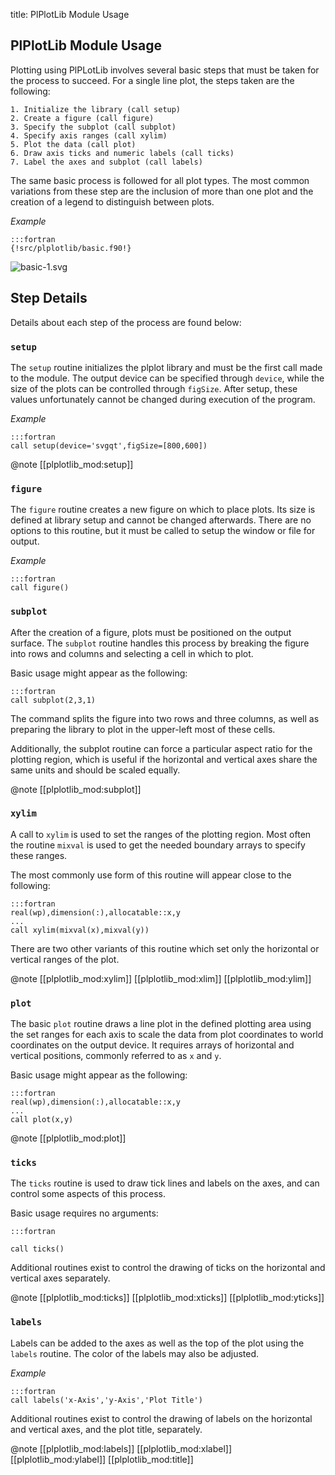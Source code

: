 title: PlPlotLib Module Usage

PlPlotLib Module Usage
----------------------

Plotting using PlPLotLib involves several basic steps that must be taken
for the process to succeed. For a single line plot, the steps taken are
the following:

	1. Initialize the library (call setup)
	2. Create a figure (call figure)
	3. Specify the subplot (call subplot)
	4. Specify axis ranges (call xylim)
	5. Plot the data (call plot)
	6. Draw axis ticks and numeric labels (call ticks)
	7. Label the axes and subplot (call labels)

The same basic process is followed for all plot types. The most common
variations from these step are the inclusion of more than one plot and
the creation of a legend to distinguish between plots.

*Example*
~~~
:::fortran
{!src/plplotlib/basic.f90!}
~~~

![basic-1.svg](|media|/basic-1.svg)

Step Details
------------

Details about each step of the process are found below:

### `setup`

The `setup` routine initializes the plplot library and must be the 
first call made to the module. The output device can be specified 
through `device`, while the size of the plots can be controlled through 
`figSize`. After setup, these values unfortunately cannot be changed 
during execution of the program.

*Example*
~~~
:::fortran
call setup(device='svgqt',figSize=[800,600])
~~~

@note
[[plplotlib_mod:setup]]

### `figure`

The `figure` routine creates a new figure on which to place plots. Its 
size is defined at library setup and cannot be changed afterwards. 
There are no options to this routine, but it must be called to setup 
the window or file for output.

*Example*
~~~
:::fortran
call figure()
~~~

### `subplot`

After the creation of a figure, plots must be positioned on the output 
surface. The `subplot` routine handles this process by breaking the 
figure into rows and columns and selecting a cell in which to plot.

Basic usage might appear as the following:

~~~
:::fortran
call subplot(2,3,1)
~~~

The command splits the figure into two rows and three columns, as well 
as preparing the library to plot in the upper-left most of these cells.

Additionally, the subplot routine can force a particular aspect ratio 
for the plotting region, which is useful if the horizontal and vertical 
axes share the same units and should be scaled equally.

@note
[[plplotlib_mod:subplot]]

### `xylim`

A call to `xylim` is used to set the ranges of the plotting region. Most
often the routine `mixval` is used to get the needed boundary arrays to
specify these ranges.

The most commonly use form of this routine will appear close to the 
following:

~~~
:::fortran
real(wp),dimension(:),allocatable::x,y
...
call xylim(mixval(x),mixval(y))
~~~

There are two other variants of this routine which set only the horizontal
or vertical ranges of the plot.

@note
[[plplotlib_mod:xylim]]
[[plplotlib_mod:xlim]]
[[plplotlib_mod:ylim]]

### `plot`

The basic `plot` routine draws a line plot in the defined plotting area 
using the set ranges for each axis to scale the data from plot 
coordinates to world coordinates on the output device. It requires 
arrays of horizontal and vertical positions, commonly referred to as 
`x` and `y`.

Basic usage might appear as the following:

~~~
:::fortran
real(wp),dimension(:),allocatable::x,y
...
call plot(x,y)
~~~

@note
[[plplotlib_mod:plot]]

### `ticks`

The `ticks` routine is used to draw tick lines and labels on the axes, and
can control some aspects of this process.

Basic usage requires no arguments:

~~~
:::fortran

call ticks()
~~~

Additional routines exist to control the drawing of ticks on the horizontal
and vertical axes separately.

@note
[[plplotlib_mod:ticks]]
[[plplotlib_mod:xticks]]
[[plplotlib_mod:yticks]]

### `labels`

Labels can be added to the axes as well as the top of the plot using the
`labels` routine. The color of the labels may also be adjusted.

*Example*
~~~
:::fortran
call labels('x-Axis','y-Axis','Plot Title')
~~~

Additional routines exist to control the drawing of labels on the horizontal
and vertical axes, and the plot title, separately.

@note
[[plplotlib_mod:labels]]
[[plplotlib_mod:xlabel]]
[[plplotlib_mod:ylabel]]
[[plplotlib_mod:title]]
